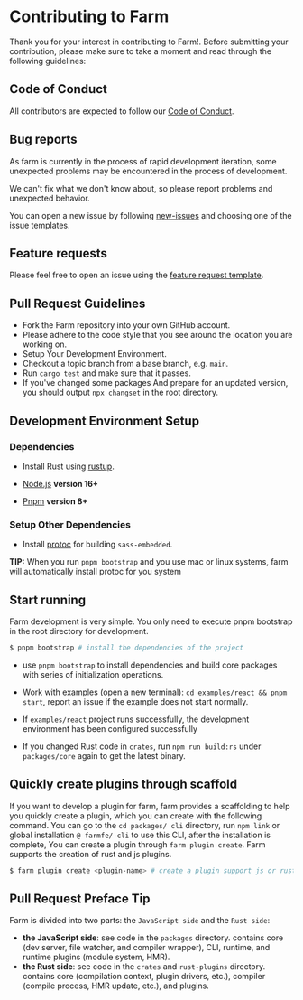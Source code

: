 # Contributing to Farm

Thank you for your interest in contributing to Farm!. Before submitting your contribution, please make sure to take a moment and read through the following guidelines:


## Code of Conduct

All contributors are expected to follow our [Code of Conduct](https://www.rust-lang.org/policies/code-of-conduct).


## Bug reports

As farm is currently in the process of rapid development iteration, some unexpected problems may be encountered in the process of development.

We can't fix what we don't know about, so please report problems and unexpected behavior.

You can open a new issue by following [new-issues](https://github.com/farm-fe/farm/issues/new/choose) and choosing one of the issue templates.

## Feature requests

Please feel free to open an issue using the [feature request template](https://github.com/farm-fe/farm/issues/new/choose).


## Pull Request Guidelines

- Fork the Farm repository into your own GitHub account.
- Please adhere to the code style that you see around the location you are working on.
- Setup Your Development Environment.
- Checkout a topic branch from a base branch, e.g. `main`.
- Run `cargo test` and make sure that it passes.
- If you've changed some packages And prepare for an updated version, you should output `npx changset` in the root directory.


## Development Environment Setup

### Dependencies

- Install Rust using [rustup](https://www.rust-lang.org/tools/install).

- [Node.js](https://nodejs.org) **version 16+**

- [Pnpm](https://pnpm.io) **version 8+**

### Setup Other Dependencies

- Install [protoc](https://grpc.io/docs/protoc-installation/) for building `sass-embedded`.

**TIP:** When you run `pnpm bootstrap` and you use mac or linux systems, farm will automatically install protoc for you system

## Start running

Farm development is very simple. You only need to execute pnpm bootstrap in the root directory for development.

```bash
$ pnpm bootstrap # install the dependencies of the project
```

- use `pnpm bootstrap` to install dependencies and build core packages with series of initialization operations.

- Work with examples (open a new terminal): `cd examples/react && pnpm start`, report an issue if the example does not start normally.  

- If `examples/react` project runs successfully, the development environment has been configured successfully

- If you changed Rust code in `crates`, run `npm run build:rs` under `packages/core` again to get the latest binary.


## Quickly create plugins through scaffold

If you want to develop a plugin for farm, farm provides a scaffolding to help you quickly create a plugin, which you can create with the following command.
You can go to the `cd packages/ cli` directory, run `npm link` or global installation `@ farmfe/ cli` to use this CLI, after the installation is complete, You can create a plugin through `farm plugin create`.
Farm supports the creation of rust and js plugins.
  
  ```bash
  $ farm plugin create <plugin-name> # create a plugin support js or rust
  ```

## 

## Pull Request Preface Tip

Farm is divided into two parts: the `JavaScript side` and the `Rust side`:

- **the JavaScript side**: 
  see code in the `packages` directory. contains core (dev server, file watcher, and compiler wrapper), CLI, runtime, and runtime plugins (module system, HMR).
- **the Rust side**: 
  see code in the `crates` and `rust-plugins` directory. contains core (compilation context, plugin drivers, etc.), compiler (compile process, HMR update, etc.), and plugins.

